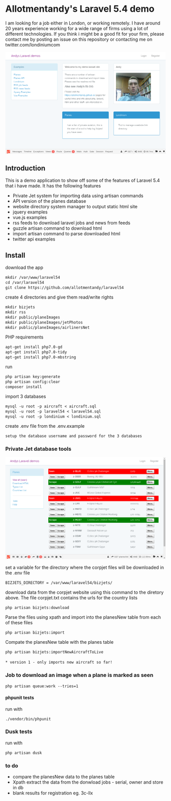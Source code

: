 # Allotmentandy's Laravel 5.4 demo

I am looking for a job either in London, or working remotely. I have around 20 years experience working for a wide range of firms using a lot of different technologies. If you think i might be a good fit for your firm, please contact me by posting an issue on this repository or contacting me on twitter.com/londiniumcom

![Homepage screenshot](/tests/Browser/screenshots/home.png)

## Introduction

This is a demo application to show off some of the features of Laravel 5.4 that i have made. It has the following features

- Private Jet system for importing data using artisan commands 
- API version of the planes database 
- website directory system manager to output static html site
- jquery examples
- vue.js examples
- rss feeds to download laravel jobs and news from feeds
- guzzle artisan command to download html
- import artisan command to parse downloaded html
- twitter api examples 

## Install

download the app 
```
mkdir /var/www/laravel54
cd /var/laravel54
git clone https://github.com/allotmentandy/laravel54
```

create 4 directories and give them read/write rights

```
mkdir bizjets
mkdir rss
mkdir public/planeImages
mkdir public/planeImages/jetPhotos
mkdir public/planeImages/airlinersNet
```

PHP requirements
```
apt-get install php7.0-gd
apt-get install php7.0-tidy
apt-get install php7.0-mbstring
```

run
``` 
php artisan key:generate
php artisan config:clear
composer install
```

import 3 databases

```
mysql -u root -p aircraft < aircraft.sql
mysql -u root -p laravel54 < laravel54.sql
mysql -u root -p londinium < londinium.sql

```
create .env file from the .env.example
```
setup the database username and password for the 3 databases
```

### Private Jet database tools

![Planes DB screenshot](/tests/Browser/screenshots/planesList.png)


set a variable for the directory where the corpjet files will be downloaded in the .env file

``` 
BIZJETS_DIRECTORY = /var/www/laravel54/bizjets/
```

download data from the corpjet website using this command to the diretory above. The file corpjet.txt contains the urls for the country lists

```
php artisan bizjets:download
```

Parse the files using xpath and import into the planesNew table from each of these files 

```
php artisan bizjets:import
```

Compate the planesNew table with the planes table

```
php artisan bizjets:importNewAircraftToLive 

* version 1 - only imports new aircraft so far!
```


### Job to download an image when a plane is marked as seen

```
php artisan queue:work --tries=1
```

#### phpunit tests
run with 

```
./vendor/bin/phpunit
```


### Dusk tests
run with 

```
php artisan dusk
```





### to do
- compare the planesNew data to the planes table 
- Xpath extract the data from the donwload jobs - serial, owner and store in db 
- blank results for registration eg. 3c-llx
